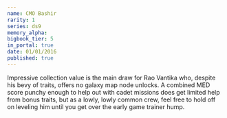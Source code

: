 ```yaml
---
name: CMO Bashir
rarity: 1
series: ds9
memory_alpha:
bigbook_tier: 5
in_portal: true
date: 01/01/2016
published: true
---
```


Impressive collection value is the main draw for Rao Vantika who, despite his bevy of traits, offers no galaxy map node unlocks. A combined MED score punchy enough to help out with cadet missions does get limited help from bonus traits, but as a lowly, lowly common crew, feel free to hold off on leveling him until you get over the early game trainer hump.
